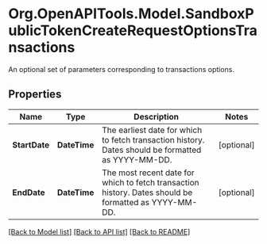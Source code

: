 # Org.OpenAPITools.Model.SandboxPublicTokenCreateRequestOptionsTransactions
An optional set of parameters corresponding to transactions options.

## Properties

Name | Type | Description | Notes
------------ | ------------- | ------------- | -------------
**StartDate** | **DateTime** | The earliest date for which to fetch transaction history. Dates should be formatted as YYYY-MM-DD. | [optional] 
**EndDate** | **DateTime** | The most recent date for which to fetch transaction history. Dates should be formatted as YYYY-MM-DD. | [optional] 

[[Back to Model list]](../README.md#documentation-for-models) [[Back to API list]](../README.md#documentation-for-api-endpoints) [[Back to README]](../README.md)

